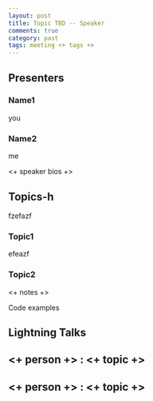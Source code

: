 ```yaml
---
layout: post
title: Topic TBD -- Speaker
comments: true
category: past
tags: meeting <+ tags +>
---
```


## Presenters
### Name1
you
### Name2
me

<+ speaker bios +> 

## Topics-h
fzefazf
### Topic1
efeazf
### Topic2

<+ notes +>

Code examples 

## Lightning Talks 

## <+ person +> : <+ topic +>

## <+ person +> : <+ topic +>
